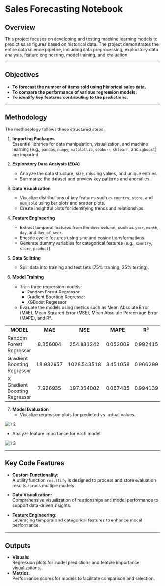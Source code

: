 # Sales Forecasting Notebook

## Overview
This project focuses on developing and testing machine learning models to predict sales figures based on historical data. The project demonstrates the entire data science pipeline, including data preprocessing, exploratory data analysis, feature engineering, model training, and evaluation.

---

## Objectives
- **To forecast the number of items sold using historical sales data.**
- **To compare the performance of various regression models.**
- **To identify key features contributing to the predictions.**

---

## Methodology
The methodology follows these structured steps:
1. **Importing Packages**  
   Essential libraries for data manipulation, visualization, and machine learning (e.g., `pandas`, `numpy`, `matplotlib`, `seaborn`, `sklearn`, and `xgboost`) are imported.
   
2. **Exploratory Data Analysis (EDA)**  
   - Analyze the data structure, size, missing values, and unique entries.
   - Summarize the dataset and preview key patterns and anomalies.
   
3. **Data Visualization**  
   - Visualize distributions of key features such as `country`, `store`, and `num_sold` using bar plots and scatter plots.
   - Create insightful plots for identifying trends and relationships.

4. **Feature Engineering**  
   - Extract temporal features from the `date` column, such as `year`, `month`, `day`, and `day_of_week`.
   - Encode cyclic features using sine and cosine transformations.
   - Generate dummy variables for categorical features (e.g., `country`, `store`, `product`).

5. **Data Splitting**  
   - Split data into training and test sets (75% training, 25% testing).
   
6. **Model Training**  
   - Train three regression models:
     - Random Forest Regressor
     - Gradient Boosting Regressor
     - XGBoost Regressor
   - Evaluate the models using metrics such as Mean Absolute Error (MAE), Mean Squared Error (MSE), Mean Absolute Percentage Error (MAPE), and R².

<table align="center">
<tr>
   <th>MODEL</th>
   <th>MAE</th>
   <th>MSE</th>
   <th>MAPE</th>
   <th>R²</th>
 </tr>
 <tr>
   <td>Random Forest Regressor</td>
   <td align="center">8.356004</td>
   <td align="center">254.881242</td>
   <td align="center">0.052009</td>
   <td align="center">0.992415</td>
 </tr>
 <tr>
   <td>Gradient Boosting Regressor</td>
   <td align="center">18.932657</td>
   <td align="center">1028.543518</td>
   <td align="center">3.451058</td>
   <td align="center">0.966299</td>
 </tr>
 <tr>
   <td>X Gradient Boosting Regressor</td>
   <td align="center">7.926935</td>
   <td align="center">197.354002</td>
   <td align="center">0.067435</td>
   <td align="center">0.994139</td>
 </tr>
</table>


7. **Model Evaluation**  
   - Visualize regression plots for predicted vs. actual values.

![1 2](https://github.com/user-attachments/assets/5a3f1c16-0cf6-4fbf-b718-e0198b3cca80)

   - Analyze feature importance for each model.

![1 3](https://github.com/user-attachments/assets/48751ce5-fb4d-42f7-b4f2-992ff92bfbb0)

---

## Key Code Features
- **Custom Functionality:**  
  A utility function `resultify` is designed to process and store evaluation results across multiple models.
  
- **Data Visualization:**  
  Comprehensive visualization of relationships and model performance to support data-driven insights.

- **Feature Engineering:**  
  Leveraging temporal and categorical features to enhance model performance.

---

## Outputs
- **Visuals:**  
  Regression plots for model predictions and feature importance visualizations.
- **Metrics:**  
  Performance scores for models to facilitate comparison and selection.
